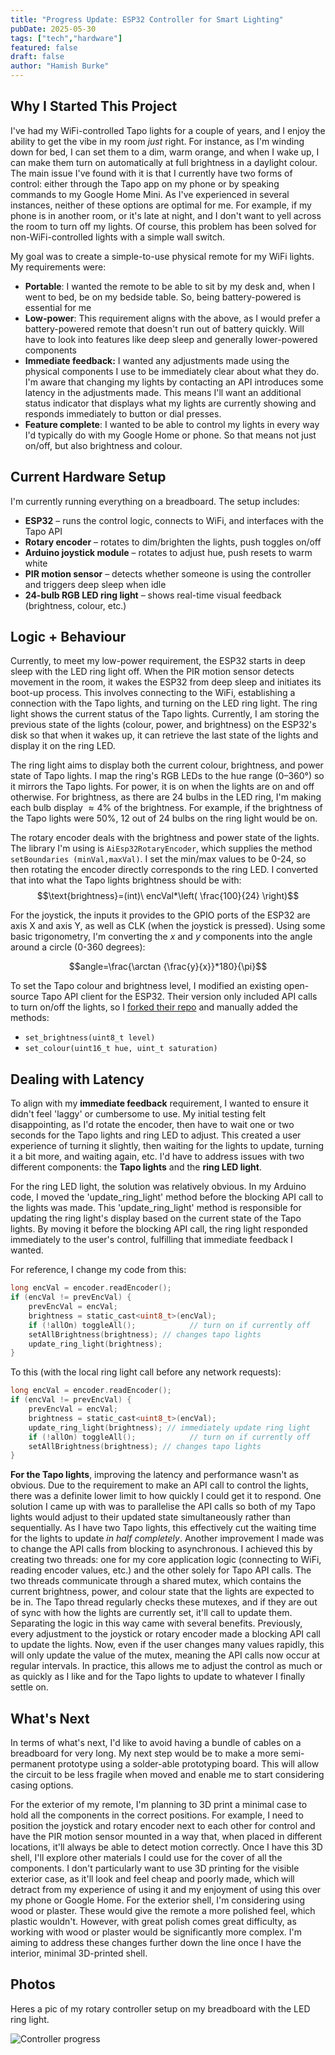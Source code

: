 ```yaml
---
title: "Progress Update: ESP32 Controller for Smart Lighting"
pubDate: 2025-05-30
tags: ["tech","hardware"]
featured: false
draft: false
author: "Hamish Burke"
---
```


## Why I Started This Project

I've had my WiFi-controlled Tapo lights for a couple of years, and I enjoy the ability to get the vibe in my room *just* right. For instance, as I'm winding down for bed, I can set them to a dim, warm orange, and when I wake up, I can make them turn on automatically at full brightness in a daylight colour. The main issue I've found with it is that I currently have two forms of control: either through the Tapo app on my phone or by speaking commands to my Google Home Mini. As I've experienced in several instances, neither of these options are optimal for me. For example, if my phone is in another room, or it's late at night, and I don't want to yell across the room to turn off my lights. Of course, this problem has been solved for non-WiFi-controlled lights with a simple wall switch. 

My goal was to create a simple-to-use physical remote for my WiFi lights. My requirements were:

- **Portable**: I wanted the remote to be able to sit by my desk and, when I went to bed, be on my bedside table. So, being battery-powered is essential for me
- **Low-power**: This requirement aligns with the above, as I would prefer a battery-powered remote that doesn't run out of battery quickly. Will have to look into features like deep sleep and generally lower-powered components
- **Immediate feedback:** I wanted any adjustments made using the physical components I use to be immediately clear about what they do. I'm aware that changing my lights by contacting an API introduces some latency in the adjustments made. This means I'll want an additional status indicator that displays what my lights are currently showing and responds immediately to button or dial presses. 
- **Feature complete**: I wanted to be able to control my lights in every way I'd typically do with my Google Home or phone. So that means not just on/off, but also brightness and colour. 

## Current Hardware Setup

I'm currently running everything on a breadboard. The setup includes:

- **ESP32** – runs the control logic, connects to WiFi, and interfaces with the Tapo API  
- **Rotary encoder** – rotates to dim/brighten the lights, push toggles on/off  
- **Arduino joystick module** – rotates to adjust hue, push resets to warm white  
- **PIR motion sensor** – detects whether someone is using the controller and triggers deep sleep when idle  
- **24-bulb RGB LED ring light** – shows real-time visual feedback (brightness, colour, etc.)

## Logic + Behaviour

Currently, to meet my low-power requirement, the ESP32 starts in deep sleep with the LED ring light off. When the PIR motion sensor detects movement in the room, it wakes the ESP32 from deep sleep and initiates its boot-up process. This involves connecting to the WiFi, establishing a connection with the Tapo lights, and turning on the LED ring light. The ring light shows the current status of the Tapo lights. Currently, I am storing the previous state of the lights (colour, power, and brightness) on the ESP32's disk so that when it wakes up, it can retrieve the last state of the lights and display it on the ring LED. 

The ring light aims to display both the current colour, brightness, and power state of Tapo lights. I map the ring's RGB LEDs to the hue range (0–360°) so it mirrors the Tapo lights. For power, it is on when the lights are on and off otherwise. For brightness, as there are 24 bulbs in the LED ring, I'm making each bulb display $\approx 4\%$ of the brightness. For example, if the brightness of the Tapo lights were 50%, 12 out of 24 bulbs on the ring light would be on. 

The rotary encoder deals with the brightness and power state of the lights. The library I'm using is `AiEsp32RotaryEncoder`, which supplies the method `setBoundaries (minVal,maxVal)`. I set the min/max values to be 0-24, so then rotating the encoder directly corresponds to the ring LED. I converted that into what the Tapo lights brightness should be with: $$\text{brightness}=(int)\ encVal*\left( \frac{100}{24} \right)$$

For the joystick, the inputs it provides to the GPIO ports of the ESP32 are axis X and axis Y, as well as CLK (when the joystick is pressed). Using some basic trigonometry, I'm converting the $x$ and $y$ components into the angle around a circle (0-360 degrees):

$$angle=\frac{\arctan {\frac{y}{x}}*180}{\pi}$$

To set the Tapo colour and brightness level, I modified an existing open-source Tapo API client for the ESP32. Their version only included API calls to turn on/off the lights, so I [forked their repo](https://github.com/Slaymish/tapo-esp32) and manually added the methods: 

- `set_brightness(uint8_t level)`
- `set_colour(uint16_t hue, uint_t saturation)`

## Dealing with Latency

To align with my **immediate feedback** requirement, I wanted to ensure it didn't feel 'laggy' or cumbersome to use. My initial testing felt disappointing, as I'd rotate the encoder, then have to wait one or two seconds for the Tapo lights and ring LED to adjust. This created a user experience of turning it slightly, then waiting for the lights to update, turning it a bit more, and waiting again, etc. I'd have to address issues with two different components: the **Tapo lights** and the **ring LED light**. 

For the ring LED light, the solution was relatively obvious. In my Arduino code, I moved the 'update_ring_light' method before the blocking API call to the lights was made. This 'update_ring_light' method is responsible for updating the ring light's display based on the current state of the Tapo lights. By moving it before the blocking API call, the ring light responded immediately to the user's control, fulfilling that immediate feedback I wanted.

For reference, I change my code from this:

```c
long encVal = encoder.readEncoder();
if (encVal != prevEncVal) {
    prevEncVal = encVal;
    brightness = static_cast<uint8_t>(encVal);
    if (!allOn) toggleAll();            // turn on if currently off
    setAllBrightness(brightness); // changes tapo lights
    update_ring_light(brightness);
}
```

To this (with the local ring light call before any network requests):

```c
long encVal = encoder.readEncoder();
if (encVal != prevEncVal) {
	prevEncVal = encVal;
	brightness = static_cast<uint8_t>(encVal);
	update_ring_light(brightness); // immediately update ring light
	if (!allOn) toggleAll();            // turn on if currently off
	setAllBrightness(brightness); // changes tapo lights
}
```

**For the Tapo lights**, improving the latency and performance wasn't as obvious. Due to the requirement to make an API call to control the lights, there was a definite lower limit to how quickly I could get it to respond. One solution I came up with was to parallelise the API calls so both of my Tapo lights would adjust to their updated state simultaneously rather than sequentially. As I have two Tapo lights, this effectively cut the waiting time for the lights to update *in half completely*. Another improvement I made was to change the API calls from blocking to asynchronous. I achieved this by creating two threads: one for my core application logic (connecting to WiFi, reading encoder values, etc.) and the other solely for Tapo API calls. The two threads communicate through a shared mutex, which contains the current brightness, power, and colour state that the lights are expected to be in. The Tapo thread regularly checks these mutexes, and if they are out of sync with how the lights are currently set, it'll call to update them. Separating the logic in this way came with several benefits. Previously, every adjustment to the joystick or rotary encoder made a blocking API call to update the lights. Now, even if the user changes many values rapidly, this will only update the value of the mutex, meaning the API calls now occur at regular intervals. In practice, this allows me to adjust the control as much or as quickly as I like and for the Tapo lights to update to whatever I finally settle on.

## What's Next

In terms of what's next, I'd like to avoid having a bundle of cables on a breadboard for very long. My next step would be to make a more semi-permanent prototype using a solder-able prototyping board. This will allow the circuit to be less fragile when moved and enable me to start considering casing options. 

For the exterior of my remote, I'm planning to 3D print a minimal case to hold all the components in the correct positions. For example, I need to position the joystick and rotary encoder next to each other for control and have the PIR motion sensor mounted in a way that, when placed in different locations, it'll always be able to detect motion correctly. Once I have this 3D shell, I'll explore other materials I could use for the cover of all the components. I don't particularly want to use 3D printing for the visible exterior case, as it'll look and feel cheap and poorly made, which will detract from my experience of using it and my enjoyment of using this over my phone or Google Home. For the exterior shell, I'm considering using wood or plaster. These would give the remote a more polished feel, which plastic wouldn't. However, with great polish comes great difficulty, as working with wood or plaster would be significantly more complex. I'm aiming to address these changes further down the line once I have the interior, minimal 3D-printed shell.

## Photos 

Heres a pic of my rotary controller setup on my breadboard with the LED ring light.

![Controller progress](/images/posts/controller-progress.jpg)

